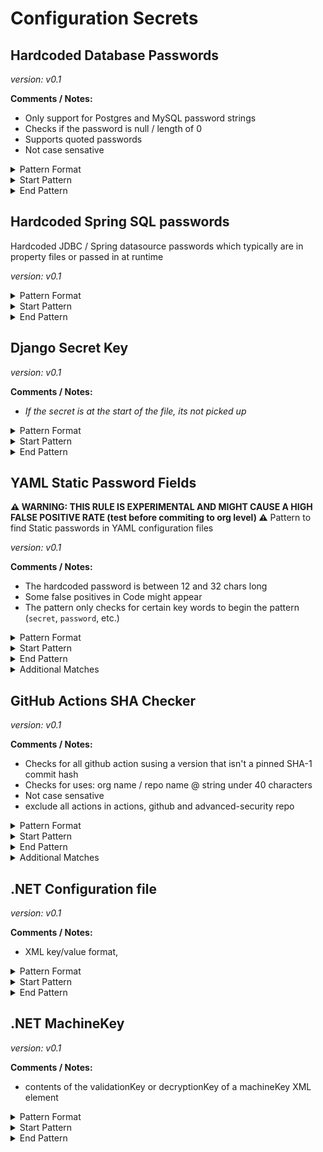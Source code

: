 <!-- WARNING: This README is generated automatically
-->
# Configuration Secrets

## Hardcoded Database Passwords



*version: v0.1*

**Comments / Notes:**

- Only support for Postgres and MySQL password strings
- Checks if the password is null / length of 0
- Supports quoted passwords
- Not case sensative


<details>
<summary>Pattern Format</summary>
<p>

```regex
[^\r\n\p{Cc}]+
```

</p>
</details>

<details>
<summary>Start Pattern</summary>
<p>

```regex
(?:[^0-9A-Za-z]|\A)(?i)(?:postgres|mysql|mysql_root)_password[\t ]*[=:][\t ]*['"]
```

</p>
</details><details>
<summary>End Pattern</summary>
<p>

```regex
\z|[\r\n'"]
```

</p>
</details>

## Hardcoded Spring SQL passwords


Hardcoded JDBC / Spring datasource passwords which typically are in property files or passed in at runtime

*version: v0.1*



<details>
<summary>Pattern Format</summary>
<p>

```regex
[^\r\n'"\p{Cc}]+
```

</p>
</details>

<details>
<summary>Start Pattern</summary>
<p>

```regex
(?:spring\.datasource|jdbc)\.password[ \t]*=[ \t]*['"]?
```

</p>
</details><details>
<summary>End Pattern</summary>
<p>

```regex
\z|['"\r\n]
```

</p>
</details>

## Django Secret Key



*version: v0.1*

**Comments / Notes:**

- _If the secret is at the start of the file, its not picked up_


<details>
<summary>Pattern Format</summary>
<p>

```regex
[^\r\n"']+
```

</p>
</details>

<details>
<summary>Start Pattern</summary>
<p>

```regex
\bSECRET_KEY[ \t]*=[ \t]*["']
```

</p>
</details><details>
<summary>End Pattern</summary>
<p>

```regex
['"]
```

</p>
</details>

## YAML Static Password Fields

**⚠️ WARNING: THIS RULE IS EXPERIMENTAL AND MIGHT CAUSE A HIGH FALSE POSITIVE RATE (test before commiting to org level) ⚠️**
Pattern to find Static passwords in YAML configuration files

*version: v0.1*

**Comments / Notes:**

- The hardcoded password is between 12 and 32 chars long
- Some false positives in Code might appear
- The pattern only checks for certain key words to begin the pattern (`secret`, `password`, etc.)


<details>
<summary>Pattern Format</summary>
<p>

```regex
[^\r\n'"]+
```

</p>
</details>

<details>
<summary>Start Pattern</summary>
<p>

```regex
(?:\n|\A)[ \t]*(?:secret|service_pass(wd|word|code|phrase)|pass(?:wd|word|code|phrase)?|key)[ \t]*:[ \t]*['"]?
```

</p>
</details><details>
<summary>End Pattern</summary>
<p>

```regex
['"\r\n]|\z
```

</p>
</details>
<details>
<summary>Additional Matches</summary>
<p>
Add these additional matches to the [Secret Scanning Custom Pattern](https://docs.github.com/en/enterprise-cloud@latest/code-security/secret-scanning/defining-custom-patterns-for-secret-scanning#example-of-a-custom-pattern-specified-using-additional-requirements).


- Not Match: `^(?:keyPassphrase|password|key|[ \t]+|\$\{[A-Za-z0-9_-]+\}|(?:str|string|int|bool)( +#.*)?),?$`
- Not Match: `^(?:.* = )?(?:None|[Tt]rue|[Ff]alse|[Nn]ull|Default(?:Type)?|Event|[A-Z]+_KEY|VERSION|NAME|update|destroy|(?:dis|en)ableEventListeners|\.\.\.),?$`
- Not Match: `^(?:(?:this|self|obj)\.)(?:[A-Za-z_]+\,|[A-Za-z_].*)$`
- Not Match: `^(?:[a-zA-Z_]+(?:\(\))?\.)*[a-zA-Z_]+\(\)$`
- Not Match: `^\s*(?:typing\.)?(?:[Tt]uple|[Ll]ist|[Dd]ict|Callable|Iterable|Sequence|Optional|Union)\[.*$`

</p>
</details>

## GitHub Actions SHA Checker



*version: v0.1*

**Comments / Notes:**

- Checks for all github action susing a version that isn't a pinned SHA-1 commit hash
- Checks for uses: org name / repo name @ string under 40 characters
- Not case sensative
- exclude all actions in actions, github and advanced-security repo


<details>
<summary>Pattern Format</summary>
<p>

```regex
[a-z0-9_-]{1,39}\/[a-z0-9_-]{1,100}@[a-z0-9._-]{1,39}
```

</p>
</details>

<details>
<summary>Start Pattern</summary>
<p>

```regex
\buses:[ \t]{1,5}
```

</p>
</details><details>
<summary>End Pattern</summary>
<p>

```regex
\s|\z
```

</p>
</details>
<details>
<summary>Additional Matches</summary>
<p>
Add these additional matches to the [Secret Scanning Custom Pattern](https://docs.github.com/en/enterprise-cloud@latest/code-security/secret-scanning/defining-custom-patterns-for-secret-scanning#example-of-a-custom-pattern-specified-using-additional-requirements).


- Not Match: `^(actions|github|advanced-security)/`

</p>
</details>

## .NET Configuration file



*version: v0.1*

**Comments / Notes:**

- XML key/value format, <add key="key name" value="value of key" />


<details>
<summary>Pattern Format</summary>
<p>

```regex
[^"\x00\x08]+
```

</p>
</details>

<details>
<summary>Start Pattern</summary>
<p>

```regex
<add\s+key="[^"]*(?i)(password|secret|pass(?:wd|word|code|phrase)?|key|token)"\s+value="
```

</p>
</details><details>
<summary>End Pattern</summary>
<p>

```regex
\"
```

</p>
</details>

## .NET MachineKey



*version: v0.1*

**Comments / Notes:**

- contents of the validationKey or decryptionKey of a machineKey XML element


<details>
<summary>Pattern Format</summary>
<p>

```regex
[A-Fa-f0-9]+
```

</p>
</details>

<details>
<summary>Start Pattern</summary>
<p>

```regex
<machineKey\s+[^>]*(validation|decryption)Key="
```

</p>
</details><details>
<summary>End Pattern</summary>
<p>

```regex
\"
```

</p>
</details>
